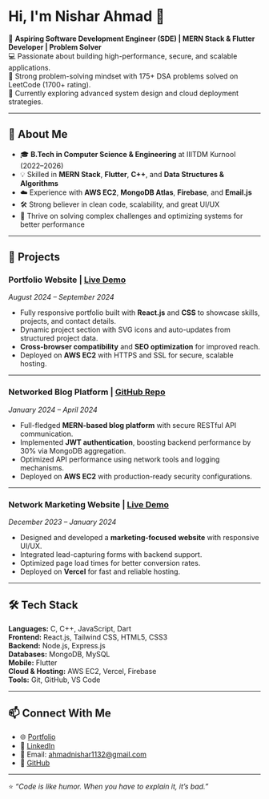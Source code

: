 # Hi, I'm Nishar Ahmad 👋

🚀 **Aspiring Software Development Engineer (SDE) | MERN Stack & Flutter Developer | Problem Solver**  
💻 Passionate about building high-performance, secure, and scalable applications.  
🧠 Strong problem-solving mindset with 175+ DSA problems solved on LeetCode (1700+ rating).  
🌱 Currently exploring advanced system design and cloud deployment strategies.

---

## 📌 About Me
- 🎓 **B.Tech in Computer Science & Engineering** at IIITDM Kurnool (2022–2026)
- 💡 Skilled in **MERN Stack**, **Flutter**, **C++**, and **Data Structures & Algorithms**
- ☁️ Experience with **AWS EC2**, **MongoDB Atlas**, **Firebase**, and **Email.js**
- 🛠️ Strong believer in clean code, scalability, and great UI/UX
- 🎯 Thrive on solving complex challenges and optimizing systems for better performance

---

## 🚀 Projects

### **Portfolio Website** | [Live Demo](https://www.nisharahmad.online)
*August 2024 – September 2024*  
- Fully responsive portfolio built with **React.js** and **CSS** to showcase skills, projects, and contact details.  
- Dynamic project section with SVG icons and auto-updates from structured project data.  
- **Cross-browser compatibility** and **SEO optimization** for improved reach.  
- Deployed on **AWS EC2** with HTTPS and SSL for secure, scalable hosting.

---

### **Networked Blog Platform** | [GitHub Repo](https://github.com/Nishar-Ahmad1132)  
*January 2024 – April 2024*  
- Full-fledged **MERN-based blog platform** with secure RESTful API communication.  
- Implemented **JWT authentication**, boosting backend performance by 30% via MongoDB aggregation.  
- Optimized API performance using network tools and logging mechanisms.  
- Deployed on **AWS EC2** with production-ready security configurations.

---

### **Network Marketing Website** | [Live Demo](https://ahmad-raza-ten.vercel.app/)  
*December 2023 – January 2024*  
- Designed and developed a **marketing-focused website** with responsive UI/UX.  
- Integrated lead-capturing forms with backend support.  
- Optimized page load times for better conversion rates.  
- Deployed on **Vercel** for fast and reliable hosting.

---

## 🛠 Tech Stack
**Languages:** C, C++, JavaScript, Dart  
**Frontend:** React.js, Tailwind CSS, HTML5, CSS3  
**Backend:** Node.js, Express.js  
**Databases:** MongoDB, MySQL  
**Mobile:** Flutter  
**Cloud & Hosting:** AWS EC2, Vercel, Firebase  
**Tools:** Git, GitHub, VS Code

---

## 📫 Connect With Me
- 🌐 [Portfolio](https://www.nisharahmad.online)  
- 💼 [LinkedIn](https://www.linkedin.com/in/nishar-ahmad-47b368215/)  
- 📧 Email: ahmadnishar1132@gmail.com  
- 🐙 [GitHub](https://github.com/Nishar-Ahmad1132)

---

⭐️ *“Code is like humor. When you have to explain it, it’s bad.”*  
